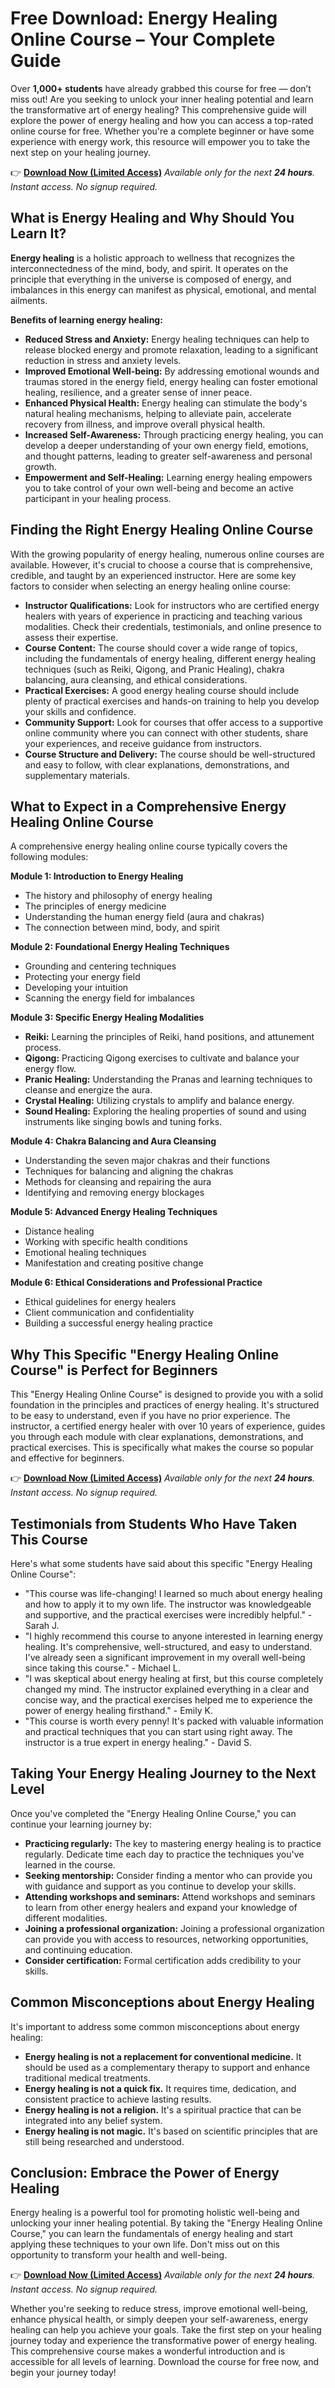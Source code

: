 # Free Download: Energy Healing Online Course – Your Complete Guide

Over **1,000+ students** have already grabbed this course for free — don’t miss out! Are you seeking to unlock your inner healing potential and learn the transformative art of energy healing? This comprehensive guide will explore the power of energy healing and how you can access a top-rated online course for free. Whether you're a complete beginner or have some experience with energy work, this resource will empower you to take the next step on your healing journey.

👉 [**Download Now (Limited Access)**](https://udemywork.com/energy-healing-online-course)
_Available only for the next **24 hours**. Instant access. No signup required._

## What is Energy Healing and Why Should You Learn It?

**Energy healing** is a holistic approach to wellness that recognizes the interconnectedness of the mind, body, and spirit. It operates on the principle that everything in the universe is composed of energy, and imbalances in this energy can manifest as physical, emotional, and mental ailments.

**Benefits of learning energy healing:**

*   **Reduced Stress and Anxiety:** Energy healing techniques can help to release blocked energy and promote relaxation, leading to a significant reduction in stress and anxiety levels.
*   **Improved Emotional Well-being:** By addressing emotional wounds and traumas stored in the energy field, energy healing can foster emotional healing, resilience, and a greater sense of inner peace.
*   **Enhanced Physical Health:** Energy healing can stimulate the body's natural healing mechanisms, helping to alleviate pain, accelerate recovery from illness, and improve overall physical health.
*   **Increased Self-Awareness:** Through practicing energy healing, you can develop a deeper understanding of your own energy field, emotions, and thought patterns, leading to greater self-awareness and personal growth.
*   **Empowerment and Self-Healing:** Learning energy healing empowers you to take control of your own well-being and become an active participant in your healing process.

## Finding the Right Energy Healing Online Course

With the growing popularity of energy healing, numerous online courses are available. However, it's crucial to choose a course that is comprehensive, credible, and taught by an experienced instructor. Here are some key factors to consider when selecting an energy healing online course:

*   **Instructor Qualifications:** Look for instructors who are certified energy healers with years of experience in practicing and teaching various modalities. Check their credentials, testimonials, and online presence to assess their expertise.
*   **Course Content:** The course should cover a wide range of topics, including the fundamentals of energy healing, different energy healing techniques (such as Reiki, Qigong, and Pranic Healing), chakra balancing, aura cleansing, and ethical considerations.
*   **Practical Exercises:** A good energy healing course should include plenty of practical exercises and hands-on training to help you develop your skills and confidence.
*   **Community Support:** Look for courses that offer access to a supportive online community where you can connect with other students, share your experiences, and receive guidance from instructors.
*   **Course Structure and Delivery:** The course should be well-structured and easy to follow, with clear explanations, demonstrations, and supplementary materials.

## What to Expect in a Comprehensive Energy Healing Online Course

A comprehensive energy healing online course typically covers the following modules:

**Module 1: Introduction to Energy Healing**

*   The history and philosophy of energy healing
*   The principles of energy medicine
*   Understanding the human energy field (aura and chakras)
*   The connection between mind, body, and spirit

**Module 2: Foundational Energy Healing Techniques**

*   Grounding and centering techniques
*   Protecting your energy field
*   Developing your intuition
*   Scanning the energy field for imbalances

**Module 3: Specific Energy Healing Modalities**

*   **Reiki:** Learning the principles of Reiki, hand positions, and attunement process.
*   **Qigong:** Practicing Qigong exercises to cultivate and balance your energy flow.
*   **Pranic Healing:** Understanding the Pranas and learning techniques to cleanse and energize the aura.
*   **Crystal Healing:** Utilizing crystals to amplify and balance energy.
*   **Sound Healing:** Exploring the healing properties of sound and using instruments like singing bowls and tuning forks.

**Module 4: Chakra Balancing and Aura Cleansing**

*   Understanding the seven major chakras and their functions
*   Techniques for balancing and aligning the chakras
*   Methods for cleansing and repairing the aura
*   Identifying and removing energy blockages

**Module 5: Advanced Energy Healing Techniques**

*   Distance healing
*   Working with specific health conditions
*   Emotional healing techniques
*   Manifestation and creating positive change

**Module 6: Ethical Considerations and Professional Practice**

*   Ethical guidelines for energy healers
*   Client communication and confidentiality
*   Building a successful energy healing practice

## Why This Specific "Energy Healing Online Course" is Perfect for Beginners

This "Energy Healing Online Course" is designed to provide you with a solid foundation in the principles and practices of energy healing. It's structured to be easy to understand, even if you have no prior experience. The instructor, a certified energy healer with over 10 years of experience, guides you through each module with clear explanations, demonstrations, and practical exercises. This is specifically what makes the course so popular and effective for beginners.

👉 [**Download Now (Limited Access)**](https://udemywork.com/energy-healing-online-course)
_Available only for the next **24 hours**. Instant access. No signup required._

## Testimonials from Students Who Have Taken This Course

Here's what some students have said about this specific "Energy Healing Online Course":

*   "This course was life-changing! I learned so much about energy healing and how to apply it to my own life. The instructor was knowledgeable and supportive, and the practical exercises were incredibly helpful." - Sarah J.
*   "I highly recommend this course to anyone interested in learning energy healing. It's comprehensive, well-structured, and easy to understand. I've already seen a significant improvement in my overall well-being since taking this course." - Michael L.
*   "I was skeptical about energy healing at first, but this course completely changed my mind. The instructor explained everything in a clear and concise way, and the practical exercises helped me to experience the power of energy healing firsthand." - Emily K.
*   "This course is worth every penny! It's packed with valuable information and practical techniques that you can start using right away. The instructor is a true expert in energy healing." - David S.

## Taking Your Energy Healing Journey to the Next Level

Once you've completed the "Energy Healing Online Course," you can continue your learning journey by:

*   **Practicing regularly:** The key to mastering energy healing is to practice regularly. Dedicate time each day to practice the techniques you've learned in the course.
*   **Seeking mentorship:** Consider finding a mentor who can provide you with guidance and support as you continue to develop your skills.
*   **Attending workshops and seminars:** Attend workshops and seminars to learn from other energy healers and expand your knowledge of different modalities.
*   **Joining a professional organization:** Joining a professional organization can provide you with access to resources, networking opportunities, and continuing education.
*   **Consider certification:** Formal certification adds credibility to your skills.

## Common Misconceptions about Energy Healing

It's important to address some common misconceptions about energy healing:

*   **Energy healing is not a replacement for conventional medicine.** It should be used as a complementary therapy to support and enhance traditional medical treatments.
*   **Energy healing is not a quick fix.** It requires time, dedication, and consistent practice to achieve lasting results.
*   **Energy healing is not a religion.** It's a spiritual practice that can be integrated into any belief system.
*   **Energy healing is not magic.** It's based on scientific principles that are still being researched and understood.

## Conclusion: Embrace the Power of Energy Healing

Energy healing is a powerful tool for promoting holistic well-being and unlocking your inner healing potential. By taking the "Energy Healing Online Course," you can learn the fundamentals of energy healing and start applying these techniques to your own life. Don't miss out on this opportunity to transform your health and well-being.

👉 [**Download Now (Limited Access)**](https://udemywork.com/energy-healing-online-course)
_Available only for the next **24 hours**. Instant access. No signup required._

Whether you're seeking to reduce stress, improve emotional well-being, enhance physical health, or simply deepen your self-awareness, energy healing can help you achieve your goals. Take the first step on your healing journey today and experience the transformative power of energy healing. This comprehensive course makes a wonderful introduction and is accessible for all levels of learning. Download the course for free now, and begin your journey today!
